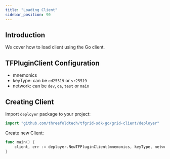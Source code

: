 ```yaml
---
title: "Loading Client"
sidebar_position: 90
---
```




## Introduction

We cover how to load client using the Go client.

## TFPluginClient Configuration

- mnemonics
- keyType: can be `ed25519` or `sr25519`
- network: can be `dev`, `qa`, `test` or `main`

## Creating Client

Import `deployer` package to your project:

```go
import "github.com/threefoldtech/tfgrid-sdk-go/grid-client/deployer"
```

Create new Client:

```go
func main() {
    client, err := deployer.NewTFPluginClient(mnemonics, keyType, network, "", "", "", 0, true)
}
```
